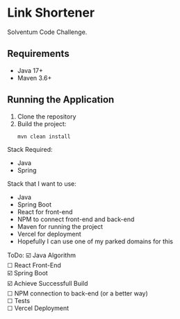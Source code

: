 # Link Shortener

Solventum Code Challenge.

## Requirements
- Java 17+
- Maven 3.6+

## Running the Application

1. Clone the repository
2. Build the project:
   ```bash
   mvn clean install

Stack Required:
- Java 
- Spring

Stack that I want to use:
- Java
- Spring Boot
- React for front-end
- NPM to connect front-end and back-end
- Maven for running the project
- Vercel for deployment
- Hopefully I can use one of my parked domains for this

ToDo:
☑️ Java Algorithm </br>
☐ React Front-End </br>
☑️ Spring Boot </br>
☑️ Achieve Successfull Build </br>
☐ NPM connection to back-end (or a better way) </br>
☐ Tests </br>
☐ Vercel Deployment </br>



